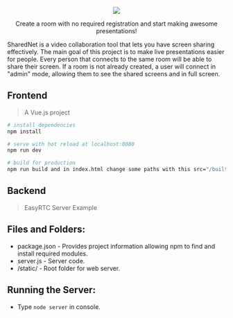 <p align="center">
  <img src="http://res.cloudinary.com/faus6rguez/image/upload/v1526487699/logo_ympqbb.png">
</p>

<p align="center"> Create a room with no required registration and start making awesome presentations! </p>

SharedNet is a video collaboration tool that lets you have screen sharing effectively. The main goal of this project is to make live presentations easier for people. Every person that connects to the same room will be able to share their screen. If a room is not already created, a user will connect in "admin" mode, allowing them to see the shared screens and in full screen. 

## Frontend
> A Vue.js project

``` bash
# install dependencies
npm install

# serve with hot reload at localhost:8080
npm run dev

# build for production
npm run build and in index.html change some paths with this src="/built/..."
```

## Backend
> EasyRTC Server Example

Files and Folders:
------------------

 - package.json - Provides project information allowing npm to find and install required modules.
 - server.js - Server code.
 - /static/ - Root folder for web server.

Running the Server:
-------------------

 - Type `node server` in console.
